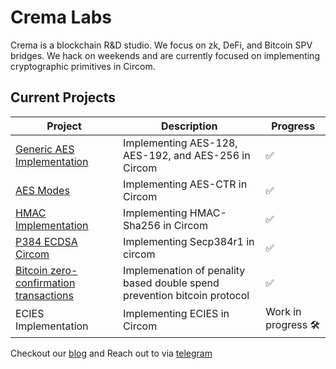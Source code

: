 # Crema Labs

Crema is a blockchain R&D studio. We focus on zk, DeFi, and Bitcoin SPV bridges. We hack on weekends and are currently focused on implementing cryptographic primitives in Circom.

## Current Projects

| Project                      | Description                                         | Progress           |
|------------------------------|-----------------------------------------------------|--------------------|
| [Generic AES Implementation](https://github.com/crema-labs/aes-circom)   | Implementing AES-128, AES-192, and AES-256 in Circom|  ✅                |
| [AES Modes](https://github.com/crema-labs/aes-circom/blob/main/circuits/ctr.circom)   | Implementing AES-CTR in Circom|  ✅                |
| [HMAC Implementation](https://github.com/crema-labs/hmac-circom)   | Implementing HMAC-Sha256 in Circom|  ✅                 |
| [P384 ECDSA Circom](https://github.com/crema-labs/ecdsa-p384-circom)         | Implementing Secp384r1 in circom                         | ✅|
| [Bitcoin zero-confirmation transactions](https://github.com/crema-labs/PurrSettle) | Implemenation of penality based double spend prevention bitcoin protocol| ✅|
| ECIES Implementation         | Implementing ECIES in Circom                        | Work in progress 🛠️|


Checkout our [blog](https://blog.crema.sh) and Reach out to via [telegram](https://t.me/cremalabs)


